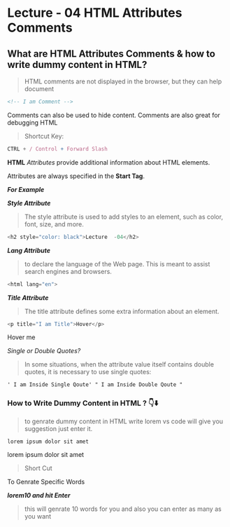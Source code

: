 # Lecture - 04 HTML Attributes Comments

## What are HTML Attributes Comments & how to write dummy content in HTML?

> HTML comments are not displayed in the browser, but they can help document

```html
<!-- I am Comment -->
```

Comments can also be used to hide content.
Comments are also great for debugging HTML

> Shortcut Key:

```js
CTRL + / Control + Forward Slash
```

**HTML** _Attributes_ provide additional information about HTML elements.

Attributes are always specified in the **Start Tag**.

_**For Example**_

**_Style Attribute_**

> The style attribute is used to add styles to an element, such as color, font, size, and more.

```Javascript
<h2 style="color: black">Lecture  -04</h2>
```

**_Lang Attribute_**

> to declare the language of the Web page. This is meant to assist search engines and browsers.

```js
<html lang="en">
```

**_Title Attribute_**

> The title attribute defines some extra information about an element.

```js
<p title="I am Title">Hover</p>
```

<p
title="I am Title">Hover me</p>

_Single or Double Quotes?_

> In some situations, when the attribute value itself contains double quotes, it is necessary to use single quotes:

```html
' I am Inside Single Qoute' " I am Inside Double Qoute "
```

### How to Write Dummy Content in HTML ? 👇⬇️

> to genrate dummy content in HTML write lorem vs code will give you suggestion just enter it.

```html
lorem ipsum dolor sit amet
```

lorem ipsum dolor sit amet

> Short Cut

To Genrate Specific Words

_**lorem10 and hit Enter**_

> this will genrate 10 words for you and also you can enter as many as you want